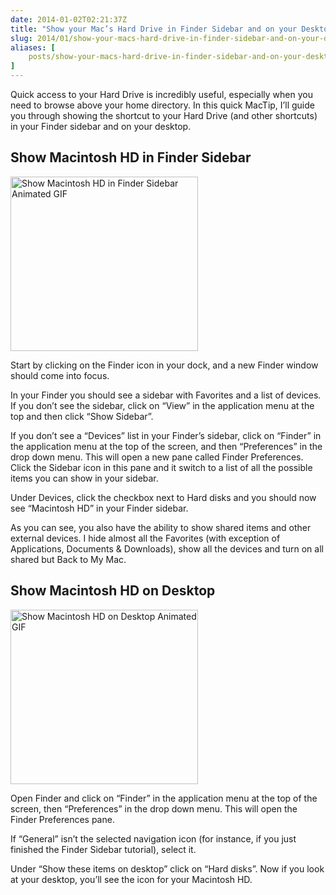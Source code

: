 ```yaml
---
date: 2014-01-02T02:21:37Z
title: "Show your Mac’s Hard Drive in Finder Sidebar and on your Desktop"
slug: 2014/01/show-your-macs-hard-drive-in-finder-sidebar-and-on-your-desktop
aliases: [
    posts/show-your-macs-hard-drive-in-finder-sidebar-and-on-your-desktop
]
---
```


Quick access to your Hard Drive is incredibly useful, especially when you need to browse above your home directory. In this quick MacTip, I’ll guide you through showing the shortcut to your Hard Drive (and other shortcuts) in your Finder sidebar and on your desktop.

## Show Macintosh HD in Finder Sidebar

<img src="http://www.realchaseadams.com/imgs/2014/01/mac-hard-drive-finder.gif" alt="Show Macintosh HD in Finder Sidebar Animated GIF" width="300" height="279" class="align-left size-full wp-image-46" />

Start by clicking on the Finder icon in your dock, and a new Finder window should come into focus.

In your Finder you should see a sidebar with Favorites and a list of devices. If you don’t see the sidebar, click on “View” in the application menu at the top and then click “Show Sidebar”.

If you don’t see a “Devices” list in your Finder’s sidebar, click on “Finder” in the application menu at the top of the screen, and then “Preferences” in the drop down menu. This will open a new pane called Finder Preferences. Click the Sidebar icon in this pane and it switch to a list of all the possible items you can show in your sidebar.

Under Devices, click the checkbox next to Hard disks and you should now see “Macintosh HD” in your Finder sidebar.

As you can see, you also have the ability to show shared items and other external devices. I hide almost all the Favorites (with exception of Applications, Documents &amp; Downloads), show all the devices and turn on all shared but Back to My Mac.

## Show Macintosh HD on Desktop

<img src="http://www.realchaseadams.com/imgs/2014/01/mac-hard-drive-desktop.gif" alt="Show Macintosh HD on Desktop Animated GIF" width="300" height="279" class="align-left size-full wp-image-45" />

Open Finder and click on “Finder” in the application menu at the top of the screen, then “Preferences” in the drop down menu. This will open the Finder Preferences pane.

If “General” isn’t the selected navigation icon (for instance, if you just finished the Finder Sidebar tutorial), select it.

Under “Show these items on desktop” click on “Hard disks”. Now if you look at your desktop, you’ll see the icon for your Macintosh HD.
